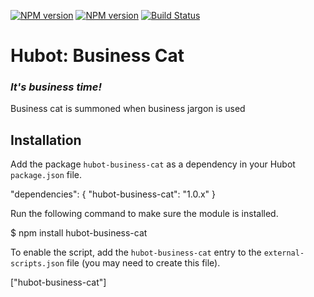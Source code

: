 [![NPM version](https://badge.fury.io/js/hubot-business-cat.png)](http://badge.fury.io/js/hubot-business-cat) [![NPM version](https://david-dm.org/okize/hubot-business-cat.png)](https://david-dm.org/okize/hubot-business-cat) [![Build Status](https://secure.travis-ci.org/okize/hubot-business-cat.png)](http://travis-ci.org/okize/hubot-business-cat)

# Hubot: Business Cat

### *It's business time!*
Business cat is summoned when business jargon is used

## Installation

Add the package `hubot-business-cat` as a dependency in your Hubot `package.json` file.

  "dependencies": {
    "hubot-business-cat": "1.0.x"
  }

Run the following command to make sure the module is installed.

 $ npm install hubot-business-cat

To enable the script, add the `hubot-business-cat` entry to the `external-scripts.json` file (you may need to create this file).

 ["hubot-business-cat"]
